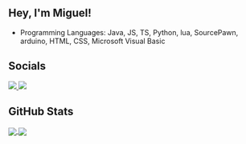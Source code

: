 ## Hey, I'm Miguel!
<ul>
  <li>Programming Languages: Java, JS, TS, Python, lua, SourcePawn, arduino, HTML, CSS, Microsoft Visual Basic</li>
</ul>

## Socials
<a href="https://discord.gg/c5nCHfp" rel="nofollow">
  <img src="https://discord.c99.nl/widget/theme-4/391706038698508299.png" style="max-width: 100%;">
</a>
<a href="https://steamcommunity.com/profiles/76561198985255524" rel="nofollow">
  <img src="https://steam.mmosvc.com/76561198985255524/v1.png" style="max-width: 5%;">
</a>
<br>

## GitHub Stats
<a href="https://github.com/DEV-MICO">
  <img align="center" src="https://github-readme-stats.vercel.app/api?username=miguelcollaco&show_icons=true&theme=github_dark" />
</a>
<a href="https://github.com/DEV-MICO">
  <img align="center" src="https://github-readme-stats.vercel.app/api/top-langs/?username=miguelcollaco&theme=github_dark" />
</a>
